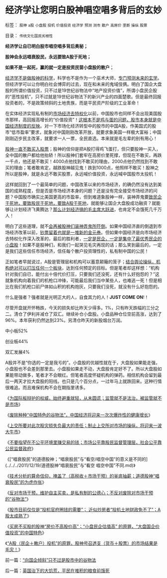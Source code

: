 # 经济学让您明白股神唱空唱多背后的玄妙

标签： `股神` `a股` `小盘股` `投机` `价值投资` `经济学` `预测` `测市` `散户` `高房价` `垄断` `操纵` `股票` 

目录： `传统文化国民劣根性`

**经济学让自已明白股市唱空唱多背后奥秘；**

**股神会永远唱衰股民，永远要致A股于死地；**

**如果不是一起死，赢的就一定是投资民营小盘股的散户**；

[经济学不是做股神的科学](../../../2011/6/30/学点经济学不能帮你发大财.md)，科学也不是作为一个巫术大师，[专门预测未来的玄学](../../../2009/12/2/科学不用于预测，科学家不是预言家，科学不是星相学.md)。但经济学可以让你明白社会博弈的过去，现在和未来的鬼域伎俩。明白了国企大盘股的所谓价值投资，只不过是19世纪谷物法中“地产投资价值”，所谓小盘民企股的“恶性投机”，只不过就是19世纪谷物法下的新兴产业的四面楚歌。但是最终回报投资者的，不是政策倾斜的土地贵族，而是平民资产阶级的工业革命！

在实体经济实现私有制的[市场经济去特权化](../../../2009/11/6/中国社会的解决方案只有一个.md)以前，中国股市也同样不会出现美国股市那样，高回报高增长的“价值投资”！[这根本不是鸡与蛋的问题，股市本身就是中国经济制度的反映](../../../2011/12/20/A股太成熟了，成熟得反应出国企上市公司毫无生气.md)。对一下市场化经济转型中的股市的中国A股，作美国式的股市“低市盈率”要求，就象对中国刚刚改革开放，就要求象美国一样极大富裕；中国刚刚迈步民主改革，就要求一人一票，全民直选。本来就是毛左辈的别有用心！



[股神一直不敢买入股票](../../../2011/12/19/道德股神“唱衰股民”为虎作伥掩盖了政策釜底抽薪.md)；股神的信仰是把A股打得鸡飞蛋打，但只要股神一买入，全中国的散户都给他抬轿！所以股神们套牢在高房价里死撑，但现在不敢买，再跌一千点，他还是不敢买！4000点他找到不敢买的理由，2000点他仍然找到不敢买的理由；笔者敢肯定，越跌股神越见鬼！跌到1000点，他照样不敢买！股神之所以是股神，就是永远不敢买股票，永远喊价值投资，永远喊中国股市太投机！

这样就回到了一个最简单的问题，中国改革以来的市场经济，的确仍然没有达到美国的成熟程度，但是否是市场经济本身的问题？还是没有完全接受市场经济的问题？中国股市确实比美国更高的市盈率，但到难道象股神一样，装神弄鬼要[致民企于死地，要致股民于死地，要致A股于死地](../../../2011/12/19/废除谷物法不是干预市场，谩骂市场将制造新的熊市.md)，就能够让国企大盘股成功融资？就能够让计划经济飞黄腾达？[那么计划经济搞的毛主席大跃进](../../../2010/4/24/后工业化时代应该从1933年真正开始.md)，也肯定不会饿死几千万人！

明白了这些道理，就不[会再被股神们装神弄鬼所吓倒](../../../2011/7/8/股神骂股民（命中机率＝亏损概率）；.md)。如果中国经济直的倒退到市场经济改革以前，[钞票留着也就是一堆新的金元券](../../../2011/12/21/社保养老金入市，不会有更大的风险.md)。但如果中国经济是向市场经济去特权化作深入改革的，最后的胜利者，[一定是民企，一定是集中了最优秀民企的小盘股](../../../2010/11/26/世界惯例小盘股估值远远高于大盘股.md)！如果不是股神们，和我们一起哭见毛灾再现的话；那么笑到最后的，一定是我们这些信任市场经济，信任每个散户投资理性的，私有制中国的公民！

正如笔者早就说过，A股是管理层和机构可以蓄意颠簸的笼子；[结合舆论操纵，机构绝对可以打压任何一个板块](../../../2011/10/21/A股低迷为机构化“国进民退”还债.md)，达到任何预定的目标。但是笔者却这样想：“机构针对我们自已，能付出十倍代价打压，只要我们还没死，还有什么好抱怨的？”这就象机构向着我们的机枪口冲锋，可能最后我们当中某些人，也难逃一死！但是相比在我们机枪口前尸体如山积的机构炮灰，只要我们没死，就没有什么好抱怨的。

什么是强者？强者就是光明正大的人，自食其力的人！**JUST
COME ON**!！

尽管开盘就开怀畅跌，今天的损失却比昨天少得多。1%，只有昨天跌幅的三分之二。清仓了伊利并减仓了双汇。继续补仓小盘股。小盘品种仓位空前高涨，达到了96%。本年获利仍然达到23%。另清仓昨天的新股烟台万润。

中小板52%

创业板44%

双汇发展4%



A股并不是“你选的一定是我亏的”。小盘股的优越性就在于，大盘股如果能走强，小盘股也不会差到那里去。小盘股如果走不动，大盘股肯定好不了。所以大盘股如果能带动做多，笔者才不会眼红。但笔者高度怀疑机构的弹药。相信机构会留到最后一两天才拉大盘股的阳线。也只是几个百分点，一过年马上就跌回来。这种行情很难追。而且难保机构不会在期指里诱多。



《[为国际板辩护的权威，始终避重就轻，从未圆谎；监管就不是法治，被监管就不是市场](../../../2011/11/30/监管就不是法治，被监管就不是市场，和国际板.md)》

《[废除种种“中国特色的谷物法”，中国经济将迎来一次次爆炸性的健康增长](../../../2011/12/16/废除向香港倾斜的“谷物法”，大陆居民将大大富裕.md)》

《[上交所要对此次股灾损失负最大的责任；制止上交所对市场的操纵，将迎来一波大牛市](../../../2011/12/16/废除股市“谷物法”，A股将有一波大牛市.md)》

《[不要指望在不公平环境里赚交易的钱；市场公平靠股民监督管理层，社会公平靠公民监督政府](../../../2011/12/16/在毒气室里夸耀屏气功夫的资深股神.md)》

《[“唱衰股民”的道德股神；“唱衰股民”与“看空/唱空中国”的意义是不同的](../../../2011/12/19/道德股神“唱衰股民”与“看空 唱空中国”不同.md)》

《[技术分析的算命信仰，掩盖了（高税收＋市场干预）的釜底抽薪；道德股神“唱衰股民”的为虎作伥](../../../2011/12/19/道德股神“唱衰股民”为虎作伥掩盖了政策釜底抽薪.md)》

《[反对市场干预，维护自主买卖，是私有制的公德心；不反对废除对市场干预的“谷物法”](../../../2011/12/19/废除谷物法不是干预市场，谩骂市场将制造新的熊市.md)》

《[股市目前仅仅是“投机官府圈钱的需要”；
近似炒房者“投机土地财政免不了”；A股太成熟了](../../../2011/12/20/A股太成熟了，成熟得反应出国企上市公司毫无生气.md)》

《[买房不买股的股神“房价不高股价高”；“小盘民企估值高”
的原罪，“大盘国企价值投资”的中国特色](../../../2011/12/22/买房不买股票的股神“房价不高,股价高”的如意算盘.md)》

《[“A股（民企＋散户）投机”的原罪，股神号召透支（货币＋股票）的市场结果是毛灾！](../../../2011/12/22/“向国企倾斜”只不过是股市中的谷物法.md)》

前一篇：[“向国企倾斜”只不过是股市中的谷物法](../../../2011/12/22/“向国企倾斜”只不过是股市中的谷物法.md)

后一篇：[英国治下的大饥荒，平民在堆积的粮食前饿死](../../../2011/12/23/英国治下的大饥荒，平民在堆积的粮食前饿死.md)